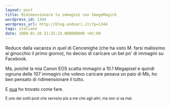 ```yaml
---
layout: post
title: Ridimensionare le immagini con ImageMagick
wordpress_id: 1344
wordpress_url: http://blog.andvari.it/?p=1344
tags: italiano
date: 2009-01-26 21:25:23.000000000 +01:00
---
```

Reduce dalla vacanza in quel di Cencenighe (che ha visto M. farsi malissimo al ginocchio il primo giorno), ho deciso di caricare un bel po' di immagini su Facebook.

Ma, poiché la mia Canon EOS scatta immagini a 10.1 Megapixel e quindi ognuna delle 107 immagini che volevo caricare pesava un paio di Mb, ho ben pensato di ridimensionare il tutto.

E <a href="http://www.perturb.org/display/entry/632/">qua</a> ho trovato come fare.

<small>È uno dei soliti post che servono più a me che agli altri, ma non si sa mai.</small>
